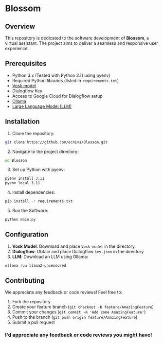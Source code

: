 # Blossom

## Overview
This repository is dedicated to the software development of **Blossom**, a virtual assistant. The project aims to deliver a seamless and responsive user experience.

## Prerequisites
* Python 3.x (Tested with Python 3.11 using pyenv)
* Required Python libraries (listed in `requirements.txt`)
* [Vosk model](https://alphacephei.com/vosk/models)
* Dialogflow Key
* Access to Google Cloud for Dialogflow setup
* [Ollama](https://ollama.com/)
* [Large Language Model (LLM)](https://en.wikipedia.org/wiki/Large_language_model)

## Installation
1. Clone the repository:
```bash
git clone https://github.com/ecnivs/Blossom.git
```
2. Navigate to the project directory:
```bash
cd Blossom
```
3. Set up Python with pyenv:
```bash
pyenv install 3.11
pyenv local 3.11
```
4. Install dependencies:
```bash
pip install -r requirements.txt
```
5. Run the Software:
```bash
python main.py
```

## Configuration
1. **Vosk Model**: Download and place `Vosk-model` in the directory.
2. **Dialogflow**: Obtain and place Dialogflow `key.json` in the directory
3. **LLM**: Download an LLM using Ollama:
```bash
ollama run llama2-uncensored
```

## Contributing
We appreciate any feedback or code reviews! Feel free to:
1. Fork the repository
2. Create your feature branch (`git checkout -b feature/AmazingFeature`)
3. Commit your changes (`git commit -m 'Add some AmazingFeature'`)
4. Push to the branch (`git push origin feature/AmazingFeature`)
5. Submit a pull request

### I'd appreciate any feedback or code reviews you might have!
